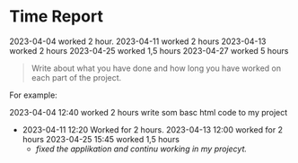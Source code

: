# Time Report
2023-04-04 worked 2 hour.
2023-04-11 worked 2 hours
2023-04-13 worked 2 hours
2023-04-25 worked 1,5 hours
2023-04-27 worked 5 hours

> Write about what you have done and how long you have worked on each part of the project.

For example: 

2023-04-04 12:40 worked 2 hours
write som basc html code to my project
- 2023-04-11 12:20 Worked for 2 hours.
2023-04-13 12:00 worked for 2 hours
2023-04-25 15:45 worked 1,5 hours
  - *fixed the applikation and continu working in my projecyt.*